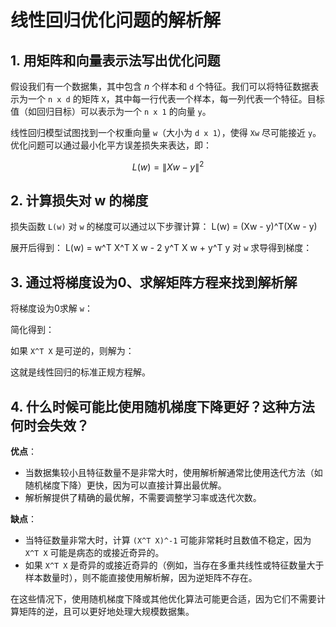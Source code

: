 


# 线性回归优化问题的解析解

## 1. 用矩阵和向量表示法写出优化问题

假设我们有一个数据集，其中包含 $n$ 个样本和 `d` 个特征。我们可以将特征数据表示为一个 `n x d` 的矩阵 `X`，其中每一行代表一个样本，每一列代表一个特征。目标值（如回归目标）可以表示为一个 `n x 1` 的向量 `y`。

线性回归模型试图找到一个权重向量 `w`（大小为 `d x 1`），使得 `Xw` 尽可能接近 `y`。优化问题可以通过最小化平方误差损失来表达，即：

```math
L(w) = \|Xw - y\|^2
```

## 2. 计算损失对 w 的梯度

损失函数 `L(w)` 对 `w` 的梯度可以通过以下步骤计算：
L(w) = (Xw - y)^T(Xw - y)

展开后得到：
L(w) = w^T X^T X w - 2 y^T X w + y^T y
对 `w` 求导得到梯度：

## 3. 通过将梯度设为0、求解矩阵方程来找到解析解

将梯度设为0求解 `w`：

简化得到：



如果 `X^T X` 是可逆的，则解为：



这就是线性回归的标准正规方程解。

## 4. 什么时候可能比使用随机梯度下降更好？这种方法何时会失效？

**优点**：
- 当数据集较小且特征数量不是非常大时，使用解析解通常比使用迭代方法（如随机梯度下降）更快，因为可以直接计算出最优解。
- 解析解提供了精确的最优解，不需要调整学习率或迭代次数。

**缺点**：
- 当特征数量非常大时，计算 `(X^T X)^-1` 可能非常耗时且数值不稳定，因为 `X^T X` 可能是病态的或接近奇异的。
- 如果 `X^T X` 是奇异的或接近奇异的（例如，当存在多重共线性或特征数量大于样本数量时），则不能直接使用解析解，因为逆矩阵不存在。

在这些情况下，使用随机梯度下降或其他优化算法可能更合适，因为它们不需要计算矩阵的逆，且可以更好地处理大规模数据集。